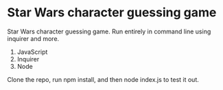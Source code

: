 # Star Wars character guessing game

Star Wars character guessing game. Run entirely in command line using inquirer and more.


1. JavaScript
2. Inquirer
3. Node


Clone the repo, run npm install, and then node index.js to test it out. 